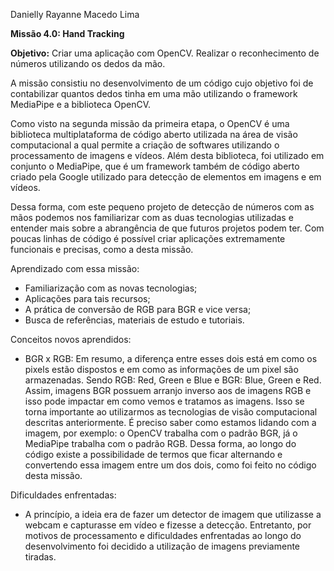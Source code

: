 ﻿Danielly Rayanne Macedo Lima

**Missão 4.0: Hand Tracking**

**Objetivo:** Criar uma aplicação com OpenCV. Realizar o reconhecimento de números utilizando os dedos da mão.

A missão consistiu no desenvolvimento de um código cujo objetivo foi de contabilizar quantos dedos tinha em uma mão utilizando o framework MediaPipe e a biblioteca OpenCV. 

Como visto na segunda missão da primeira etapa, o OpenCV é uma biblioteca multiplataforma de código aberto utilizada na área de visão computacional a qual permite a criação de softwares utilizando o processamento de imagens e vídeos. Além desta biblioteca, foi utilizado em conjunto o MediaPipe, que é um framework também de código aberto criado pela Google utilizado para detecção de elementos em imagens e em vídeos. 

Dessa forma, com este pequeno projeto de detecção de números com as mãos podemos nos familiarizar com as duas tecnologias utilizadas e entender mais sobre a abrangência de que futuros projetos podem ter. Com poucas linhas de código é possível criar aplicações extremamente funcionais e precisas, como a desta missão.

Aprendizado com essa missão:

- Familiarização com as novas tecnologias;
- Aplicações para tais recursos;
- A prática de conversão de RGB para BGR e vice versa;
- Busca de referências, materiais de estudo e tutoriais.

Conceitos novos aprendidos:

- BGR x RGB: Em resumo, a diferença entre esses dois está em como os pixels estão dispostos e em como as informações de um pixel são armazenadas. Sendo RGB: Red, Green e Blue e BGR: Blue, Green e Red. Assim, imagens BGR possuem arranjo inverso aos de imagens RGB e isso pode impactar em como vemos e tratamos as imagens. Isso se torna importante ao utilizarmos as tecnologias de visão computacional descritas anteriormente. É preciso saber como estamos lidando com a imagem, por exemplo: o OpenCV trabalha com o padrão BGR, já o MediaPipe trabalha com o padrão RGB. Dessa forma, ao longo do código existe a possibilidade de termos que ficar alternando e convertendo essa imagem entre um dos dois, como foi feito no código desta missão.

Dificuldades enfrentadas:

- A princípio, a ideia era de fazer um detector de imagem que utilizasse a webcam e capturasse em vídeo e fizesse a detecção. Entretanto, por motivos de processamento e dificuldades enfrentadas ao longo do desenvolvimento foi decidido a utilização de imagens previamente tiradas.

